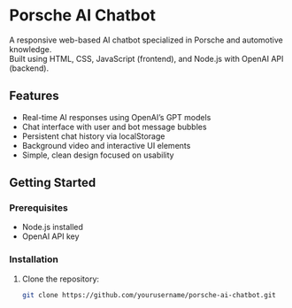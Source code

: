 # Porsche AI Chatbot

A responsive web-based AI chatbot specialized in Porsche and automotive knowledge.  
Built using HTML, CSS, JavaScript (frontend), and Node.js with OpenAI API (backend).

## Features

- Real-time AI responses using OpenAI’s GPT models  
- Chat interface with user and bot message bubbles  
- Persistent chat history via localStorage  
- Background video and interactive UI elements  
- Simple, clean design focused on usability  

## Getting Started

### Prerequisites

- Node.js installed  
- OpenAI API key  

### Installation

1. Clone the repository:  
   ```bash
   git clone https://github.com/yourusername/porsche-ai-chatbot.git
